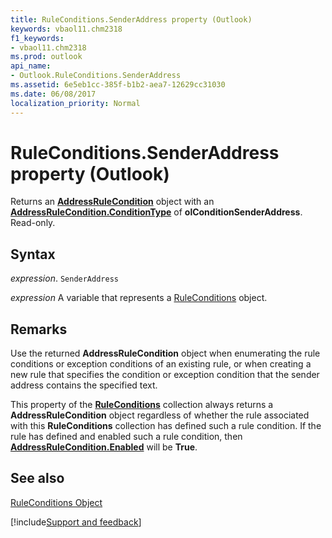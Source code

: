 ```yaml
---
title: RuleConditions.SenderAddress property (Outlook)
keywords: vbaol11.chm2318
f1_keywords:
- vbaol11.chm2318
ms.prod: outlook
api_name:
- Outlook.RuleConditions.SenderAddress
ms.assetid: 6e5eb1cc-385f-b1b2-aea7-12629cc31030
ms.date: 06/08/2017
localization_priority: Normal
---
```



# RuleConditions.SenderAddress property (Outlook)

Returns an  **[AddressRuleCondition](Outlook.AddressRuleCondition.md)** object with an **[AddressRuleCondition.ConditionType](Outlook.AddressRuleCondition.ConditionType.md)** of **olConditionSenderAddress**. Read-only.


## Syntax

_expression_. `SenderAddress`

_expression_ A variable that represents a [RuleConditions](Outlook.RuleConditions.md) object.


## Remarks

Use the returned  **AddressRuleCondition** object when enumerating the rule conditions or exception conditions of an existing rule, or when creating a new rule that specifies the condition or exception condition that the sender address contains the specified text.

This property of the  **[RuleConditions](Outlook.RuleConditions.md)** collection always returns a **AddressRuleCondition** object regardless of whether the rule associated with this **RuleConditions** collection has defined such a rule condition. If the rule has defined and enabled such a rule condition, then **[AddressRuleCondition.Enabled](Outlook.AddressRuleCondition.Enabled.md)** will be **True**.


## See also


[RuleConditions Object](Outlook.RuleConditions.md)

[!include[Support and feedback](~/includes/feedback-boilerplate.md)]